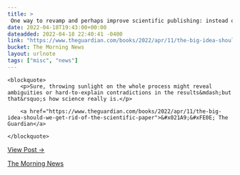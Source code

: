 ```yaml
---
title: > 
 One way to revamp and perhaps improve scientific publishing: instead of white papers, what if we had websites?
date: 2022-04-18T19:43:00+00:00
dateadded: 2022-04-18 22:40:41 -0400
link: "https://www.theguardian.com/books/2022/apr/11/the-big-idea-should-we-get-rid-of-the-scientific-paper"
bucket: The Morning News
layout: urlnote
tags: ["misc", "news"]
--- 
```




  
    
  

  
    <blockquote>
        <p>Sure, throwing sunlight on the whole process might reveal ambiguities or hard-to-explain contradictions in the results&mdash;but that&rsquo;s how science really is.</p>
        
        <a href="https://www.theguardian.com/books/2022/apr/11/the-big-idea-should-we-get-rid-of-the-scientific-paper">&#x021A9;&#xFE0E; The Guardian</a>
        
    </blockquote>
  
  <p><a href="https://themorningnews.org/p/instead-of-white-papers-what-if-we-had-websites">View Post &rarr;</a></p>



 <!-- end excerpt --> 
<div class='bucket'><a class='internal-link' href='/buckets/the-morning-news'>The Morning News</a></div> 

